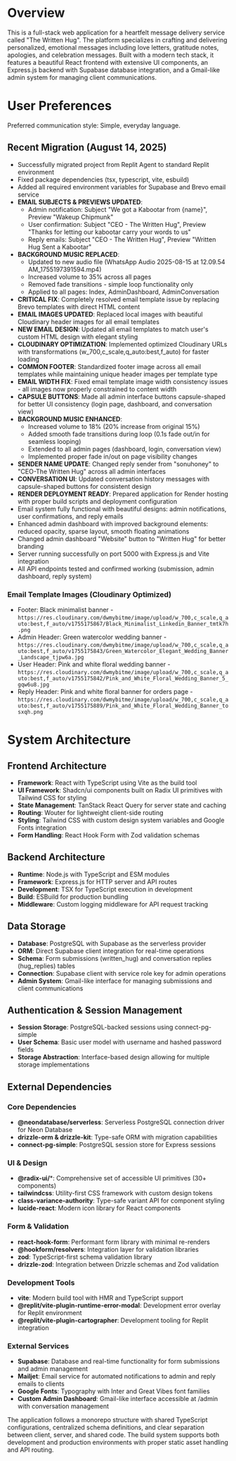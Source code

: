 # Overview

This is a full-stack web application for a heartfelt message delivery service called "The Written Hug". The platform specializes in crafting and delivering personalized, emotional messages including love letters, gratitude notes, apologies, and celebration messages. Built with a modern tech stack, it features a beautiful React frontend with extensive UI components, an Express.js backend with Supabase database integration, and a Gmail-like admin system for managing client communications.

# User Preferences

Preferred communication style: Simple, everyday language.

## Recent Migration (August 14, 2025)
- Successfully migrated project from Replit Agent to standard Replit environment
- Fixed package dependencies (tsx, typescript, vite, esbuild)
- Added all required environment variables for Supabase and Brevo email service
- **EMAIL SUBJECTS & PREVIEWS UPDATED**:
  - Admin notification: Subject "We got a Kabootar from {name}", Preview "Wakeup Chipmunk"
  - User confirmation: Subject "CEO - The Written Hug", Preview "Thanks for letting our kabootar carry your words to us"
  - Reply emails: Subject "CEO - The Written Hug", Preview "Written Hug Sent a Kabootar"
- **BACKGROUND MUSIC REPLACED**: 
  - Updated to new audio file (WhatsApp Audio 2025-08-15 at 12.09.54 AM_1755197391594.mp4)
  - Increased volume to 35% across all pages
  - Removed fade transitions - simple loop functionality only
  - Applied to all pages: Index, AdminDashboard, AdminConversation
- **CRITICAL FIX**: Completely resolved email template issue by replacing Brevo templates with direct HTML content
- **EMAIL IMAGES UPDATED**: Replaced local images with beautiful Cloudinary header images for all email templates
- **NEW EMAIL DESIGN**: Updated all email templates to match user's custom HTML design with elegant styling
- **CLOUDINARY OPTIMIZATION**: Implemented optimized Cloudinary URLs with transformations (w_700,c_scale,q_auto:best,f_auto) for faster loading
- **COMMON FOOTER**: Standardized footer image across all email templates while maintaining unique header images per template type
- **EMAIL WIDTH FIX**: Fixed email template image width consistency issues - all images now properly constrained to content width
- **CAPSULE BUTTONS**: Made all admin interface buttons capsule-shaped for better UI consistency (login page, dashboard, and conversation view)
- **BACKGROUND MUSIC ENHANCED**: 
  - Increased volume to 18% (20% increase from original 15%)
  - Added smooth fade transitions during loop (0.1s fade out/in for seamless looping)
  - Extended to all admin pages (dashboard, login, conversation view)
  - Implemented proper fade in/out on page visibility changes
- **SENDER NAME UPDATE**: Changed reply sender from "sonuhoney" to "CEO-The Written Hug" across all admin interfaces
- **CONVERSATION UI**: Updated conversation history messages with capsule-shaped buttons for consistent design
- **RENDER DEPLOYMENT READY**: Prepared application for Render hosting with proper build scripts and deployment configuration
- Email system fully functional with beautiful designs: admin notifications, user confirmations, and reply emails
- Enhanced admin dashboard with improved background elements: reduced opacity, sparse layout, smooth floating animations
- Changed admin dashboard "Website" button to "Written Hug" for better branding
- Server running successfully on port 5000 with Express.js and Vite integration
- All API endpoints tested and confirmed working (submission, admin dashboard, reply system)

### Email Template Images (Cloudinary Optimized)
- Footer: Black minimalist banner - `https://res.cloudinary.com/dwmybitme/image/upload/w_700,c_scale,q_auto:best,f_auto/v1755175867/Black_Minimalist_Linkedin_Banner_tmtk7h.png`
- Admin Header: Green watercolor wedding banner - `https://res.cloudinary.com/dwmybitme/image/upload/w_700,c_scale,q_auto:best,f_auto/v1755175843/Green_Watercolor_Elegant_Wedding_Banner_Landscape_tjpw6a.jpg`
- User Header: Pink and white floral wedding banner - `https://res.cloudinary.com/dwmybitme/image/upload/w_700,c_scale,q_auto:best,f_auto/v1755175842/Pink_and_White_Floral_Wedding_Banner_5_gqw6u8.jpg`
- Reply Header: Pink and white floral banner for orders page - `https://res.cloudinary.com/dwmybitme/image/upload/w_700,c_scale,q_auto:best,f_auto/v1755175889/Pink_and_White_Floral_Wedding_Banner_tosxqh.png`

# System Architecture

## Frontend Architecture
- **Framework**: React with TypeScript using Vite as the build tool
- **UI Framework**: Shadcn/ui components built on Radix UI primitives with Tailwind CSS for styling
- **State Management**: TanStack React Query for server state and caching
- **Routing**: Wouter for lightweight client-side routing
- **Styling**: Tailwind CSS with custom design system variables and Google Fonts integration
- **Form Handling**: React Hook Form with Zod validation schemas

## Backend Architecture
- **Runtime**: Node.js with TypeScript and ESM modules
- **Framework**: Express.js for HTTP server and API routes
- **Development**: TSX for TypeScript execution in development
- **Build**: ESBuild for production bundling
- **Middleware**: Custom logging middleware for API request tracking

## Data Storage
- **Database**: PostgreSQL with Supabase as the serverless provider
- **ORM**: Direct Supabase client integration for real-time operations
- **Schema**: Form submissions (written_hug) and conversation replies (hug_replies) tables
- **Connection**: Supabase client with service role key for admin operations
- **Admin System**: Gmail-like interface for managing submissions and client communications

## Authentication & Session Management
- **Session Storage**: PostgreSQL-backed sessions using connect-pg-simple
- **User Schema**: Basic user model with username and hashed password fields
- **Storage Abstraction**: Interface-based design allowing for multiple storage implementations

## External Dependencies

### Core Dependencies
- **@neondatabase/serverless**: Serverless PostgreSQL connection driver for Neon Database
- **drizzle-orm & drizzle-kit**: Type-safe ORM with migration capabilities
- **connect-pg-simple**: PostgreSQL session store for Express sessions

### UI & Design
- **@radix-ui/***: Comprehensive set of accessible UI primitives (30+ components)
- **tailwindcss**: Utility-first CSS framework with custom design tokens
- **class-variance-authority**: Type-safe variant API for component styling
- **lucide-react**: Modern icon library for React components

### Form & Validation
- **react-hook-form**: Performant form library with minimal re-renders
- **@hookform/resolvers**: Integration layer for validation libraries
- **zod**: TypeScript-first schema validation library
- **drizzle-zod**: Integration between Drizzle schemas and Zod validation

### Development Tools
- **vite**: Modern build tool with HMR and TypeScript support
- **@replit/vite-plugin-runtime-error-modal**: Development error overlay for Replit environment
- **@replit/vite-plugin-cartographer**: Development tooling for Replit integration

### External Services
- **Supabase**: Database and real-time functionality for form submissions and admin management
- **Mailjet**: Email service for automated notifications to admin and reply emails to clients
- **Google Fonts**: Typography with Inter and Great Vibes font families
- **Custom Admin Dashboard**: Gmail-like interface accessible at /admin with conversation management

The application follows a monorepo structure with shared TypeScript configurations, centralized schema definitions, and clear separation between client, server, and shared code. The build system supports both development and production environments with proper static asset handling and API routing.